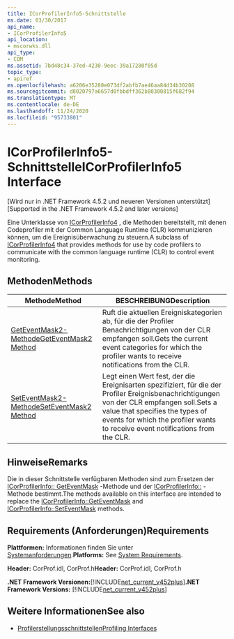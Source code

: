 ```yaml
---
title: ICorProfilerInfo5-Schnittstelle
ms.date: 03/30/2017
api_name:
- ICorProfilerInfo5
api_location:
- mscorwks.dll
api_type:
- COM
ms.assetid: 7bd48c34-37ed-4230-9eec-39a17280f05d
topic_type:
- apiref
ms.openlocfilehash: a6206e35280e073df2abfb7ae46aa84d34b30208
ms.sourcegitcommit: d8020797a6657d0fbbdff362b80300815f682f94
ms.translationtype: MT
ms.contentlocale: de-DE
ms.lasthandoff: 11/24/2020
ms.locfileid: "95733801"
---
```

# <a name="icorprofilerinfo5-interface"></a><span data-ttu-id="08c0d-102">ICorProfilerInfo5-Schnittstelle</span><span class="sxs-lookup"><span data-stu-id="08c0d-102">ICorProfilerInfo5 Interface</span></span>

<span data-ttu-id="08c0d-103">[Wird nur in .NET Framework 4.5.2 und neueren Versionen unterstützt]</span><span class="sxs-lookup"><span data-stu-id="08c0d-103">[Supported in the .NET Framework 4.5.2 and later versions]</span></span>  
  
 <span data-ttu-id="08c0d-104">Eine Unterklasse von [ICorProfilerInfo4](icorprofilerinfo4-interface.md) , die Methoden bereitstellt, mit denen Codeprofiler mit der Common Language Runtime (CLR) kommunizieren können, um die Ereignisüberwachung zu steuern.</span><span class="sxs-lookup"><span data-stu-id="08c0d-104">A subclass of [ICorProfilerInfo4](icorprofilerinfo4-interface.md) that provides methods for use by code profilers to communicate with the common language runtime (CLR) to control event monitoring.</span></span>  
  
## <a name="methods"></a><span data-ttu-id="08c0d-105">Methoden</span><span class="sxs-lookup"><span data-stu-id="08c0d-105">Methods</span></span>  
  
|<span data-ttu-id="08c0d-106">Methode</span><span class="sxs-lookup"><span data-stu-id="08c0d-106">Method</span></span>|<span data-ttu-id="08c0d-107">BESCHREIBUNG</span><span class="sxs-lookup"><span data-stu-id="08c0d-107">Description</span></span>|  
|------------|-----------------|  
|[<span data-ttu-id="08c0d-108">GetEventMask2-Methode</span><span class="sxs-lookup"><span data-stu-id="08c0d-108">GetEventMask2 Method</span></span>](icorprofilerinfo5-geteventmask2-method.md)|<span data-ttu-id="08c0d-109">Ruft die aktuellen Ereigniskategorien ab, für die der Profiler Benachrichtigungen von der CLR empfangen soll.</span><span class="sxs-lookup"><span data-stu-id="08c0d-109">Gets the current event categories for which the profiler wants to receive notifications from the CLR.</span></span>|  
|[<span data-ttu-id="08c0d-110">SetEventMask2-Methode</span><span class="sxs-lookup"><span data-stu-id="08c0d-110">SetEventMask2 Method</span></span>](icorprofilerinfo5-seteventmask2-method.md)|<span data-ttu-id="08c0d-111">Legt einen Wert fest, der die Ereignisarten spezifiziert, für die der Profiler Ereignisbenachrichtigungen von der CLR empfangen soll.</span><span class="sxs-lookup"><span data-stu-id="08c0d-111">Sets a value that specifies the types of events for which the profiler wants to receive event notifications from the CLR.</span></span>|  
  
## <a name="remarks"></a><span data-ttu-id="08c0d-112">Hinweise</span><span class="sxs-lookup"><span data-stu-id="08c0d-112">Remarks</span></span>  

 <span data-ttu-id="08c0d-113">Die in dieser Schnittstelle verfügbaren Methoden sind zum Ersetzen der [ICorProfilerInfo:: GetEventMask](icorprofilerinfo-geteventmask-method.md) -Methode und der [ICorProfilerInfo::](icorprofilerinfo-seteventmask-method.md) -Methode bestimmt.</span><span class="sxs-lookup"><span data-stu-id="08c0d-113">The methods available on this interface are intended to replace the [ICorProfilerInfo::GetEventMask](icorprofilerinfo-geteventmask-method.md) and [ICorProfilerInfo::SetEventMask](icorprofilerinfo-seteventmask-method.md) methods.</span></span>  
  
## <a name="requirements"></a><span data-ttu-id="08c0d-114">Requirements (Anforderungen)</span><span class="sxs-lookup"><span data-stu-id="08c0d-114">Requirements</span></span>  

 <span data-ttu-id="08c0d-115">**Plattformen:** Informationen finden Sie unter [Systemanforderungen](../../get-started/system-requirements.md).</span><span class="sxs-lookup"><span data-stu-id="08c0d-115">**Platforms:** See [System Requirements](../../get-started/system-requirements.md).</span></span>  
  
 <span data-ttu-id="08c0d-116">**Header:** CorProf.idl, CorProf.h</span><span class="sxs-lookup"><span data-stu-id="08c0d-116">**Header:** CorProf.idl, CorProf.h</span></span>  
  
 <span data-ttu-id="08c0d-117">**.NET Framework Versionen:**[!INCLUDE[net_current_v452plus](../../../../includes/net-current-v452plus-md.md)]</span><span class="sxs-lookup"><span data-stu-id="08c0d-117">**.NET Framework Versions:** [!INCLUDE[net_current_v452plus](../../../../includes/net-current-v452plus-md.md)]</span></span>  
  
## <a name="see-also"></a><span data-ttu-id="08c0d-118">Weitere Informationen</span><span class="sxs-lookup"><span data-stu-id="08c0d-118">See also</span></span>

- [<span data-ttu-id="08c0d-119">Profilerstellungsschnittstellen</span><span class="sxs-lookup"><span data-stu-id="08c0d-119">Profiling Interfaces</span></span>](profiling-interfaces.md)
